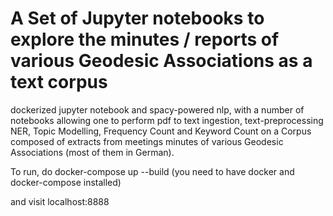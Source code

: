 # A Set of Jupyter notebooks to explore the minutes / reports of various Geodesic Associations as a text corpus
dockerized jupyter notebook and spacy-powered nlp, with a number of notebooks allowing one to perform pdf to text ingestion, text-preprocessing NER, Topic Modelling, Frequency Count and Keyword Count on a Corpus composed of extracts from meetings minutes of various Geodesic Associations (most of them in German).

To run, do
docker-compose up --build
(you need to have docker and docker-compose installed)

and visit localhost:8888
